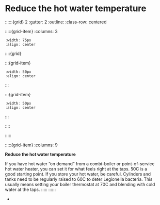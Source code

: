 # Reduce the hot water temperature
 
::::::{grid} 2
:gutter: 2
:outline: 
:class-row: centered

:::::{grid-item}
:columns: 3
```{image} /images/card-game/step-icons/step_2.svg
:width: 75px
:align: center
```


::::{grid}

:::{grid-item}

```{image} /images/card-game/carbon-icons/carbon_1.svg
:width: 50px
:align: center
```
:::

:::{grid-item}
```{image} /images/card-game/cost-icons/cost_1.svg
:width: 50px
:align: center
```
:::

::::

:::::

:::::{grid-item}
:columns: 9

**Reduce the hot water temperature**


If you have hot water “on demand” from a combi-boiler or point-of-service hot water heater, you can set it for what feels right at  the taps.  50C is a good starting point.   If you store your hot water, be careful.  Cylinders and tanks need to be regularly raised to 60C to deter Legionella bacteria.  This usually means setting your boiler thermostat at 70C and blending with cold water at the taps.
:::::
::::::
- [](hot-water)
